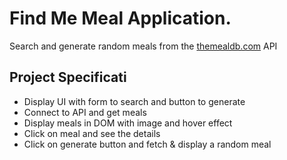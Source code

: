 # Find Me Meal Application.

Search and generate random meals from the [themealdb.com](https://www.themealdb.com) API

## Project Specificati

- Display UI with form to search and button to generate
- Connect to API and get meals
- Display meals in DOM with image and hover effect
- Click on meal and see the details
- Click on generate button and fetch & display a random meal
